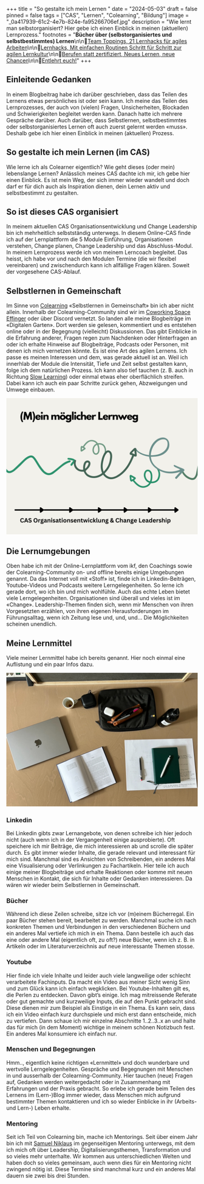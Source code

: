 +++
title = "So gestalte ich mein Lernen "
date = "2024-05-03"
draft = false
pinned = false
tags = ["CAS", "Lernen", "Colearning", "Bildung"]
image = "_0a417939-61c2-4e7b-824e-fa95266706ef.jpg"
description = "Wie lernt man selbstorganisiert? Hier gebe ich einen Einblick in meinen (aktuellen) Lernprozess."
footnotes = "**Bücher über (selbstorganisiertes und selbstbestimmtes) Lernen**\n\n📕[Team Toppings, 21 Lernhacks für agiles Arbeiten](https://www.exlibris.ch/de/buecher-buch/deutschsprachige-buecher/franziska-schleuter/team-toppings/id/9783800671939/)\n\n📕[Lernhacks, Mit einfachen Routinen Schritt für Schritt zur agilen Lernkultur](https://www.exlibris.ch/de/buecher-buch/deutschsprachige-buecher/thomas-tillmann/lernhacks/id/9783800664986/)\n\n📕[Berufen statt zertifiziert, Neues Lernen, neue Chancen](https://www.exlibris.ch/de/buecher-buch/deutschsprachige-buecher/anja-c-wagner/berufen-statt-zertifiziert/id/9783035518689/)\n\n📕[Entlehrt euch!](https://www.exlibris.ch/de/buecher-buch/deutschsprachige-buecher/rolf-arnold/entlehrt-euch/id/9783035504590/)"
+++
## **Einleitende Gedanken**

In einem Blogbeitrag habe ich darüber geschrieben, dass das Teilen des Lernens etwas persönliches ist oder sein kann. Ich meine das Teilen des Lernprozesses, der auch von (vielen) Fragen, Unsicherheiten, Blockaden und Schwierigkeiten begleitet werden kann. Danach hatte ich mehrere Gespräche darüber. Auch darüber, dass Selbstlernen, selbstbestimmtes oder selbstorganisiertes Lernen oft auch zuerst gelernt werden «muss». Deshalb gebe ich hier einen Einblick in meinen (aktuellen) Prozess. 

## **So gestalte ich mein Lernen (im CAS)**

Wie lerne ich als Colearner eigentlich? Wie geht dieses (oder mein) lebenslange Lernen? Anlässlich meines CAS dachte ich mir, ich gebe hier einen Einblick. Es ist mein Weg, der sich immer wieder wandelt und doch darf er für dich auch als Inspiration dienen, dein Lernen aktiv und selbstbestimmt zu gestalten.

## **So ist dieses CAS organisiert**

In meinem aktuellen CAS Organisationsentwicklung und Change Leadership bin ich mehrheitlich selbstständig unterwegs. In diesem Online-CAS finde ich auf der Lernplattform die 5 Module Einführung, Organisationen verstehen, Change planen, Change Leadership und das Abschluss-Modul. In meinem Lernprozess werde ich von meinem Lerncoach begleitet. Das heisst, ich habe vor und nach den Modulen Termine (die wir flexibel vereinbaren) und zwischendurch kann ich allfällige Fragen klären. Soweit der vorgesehene CAS-Ablauf. 

## **Selbstlernen in Gemeinschaft**

Im Sinne von [Colearning](https://www.colearning.org) «Selbstlernen in Gemeinschaft» bin ich aber nicht allein. Innerhalb der Colearning-Community sind wir im [Coworking Space Effinger](https://www.effinger.ch) oder über Discord vernetzt. So landen alle meine Blogbeiträge im «Digitalen Garten». Dort werden sie gelesen, kommentiert und es entstehen online oder in der Begegnung (vielleicht) Diskussionen. Das gibt Einblicke in die Erfahrung anderer, Fragen regen zum Nachdenken oder Hinterfragen an oder ich erhalte Hinweise auf Blogbeiträge, Podcasts oder Personen, mit denen ich mich vernetzen könnte. Es ist eine Art des agilen Lernens. Ich passe es meinen Interessen und dem, was gerade aktuell ist an. Weil ich innerhlab der Module die Intensität, Tiefe und Zeit selbst gestalten kann, folge ich dem natürlichen Prozess. Ich kann also tief tauchen (z. B. auch in Richtung [Slow Learning](https://www.slow-learning.com/deutsch)) oder einmal etwas eher oberflächlich streifen. Dabei kann ich auch ein paar Schritte zurück gehen, Abzweigungen und Umwege einbauen. 

![So oder so ähnlich könnte (m)ein individueller Lernweg innerhalb dieses CAS aussehen. Eigene Visualisierung. ](blogbilder-11.png)

## **Die Lernumgebungen**

Oben habe ich mit der Online-Lernplattform vom ikf, den Coachings sowie der Colearning-Community on- und offline bereits einige Umgebungen genannt. Da das Internet voll mit «Stoff» ist, finde ich in Linkedin-Beiträgen, Youtube-Videos und Podcasts weitere Lerngelegenheiten. So lerne ich gerade dort, wo ich bin und mich wohlfühle. Auch das echte Leben bietet viele Lerngelegenheiten. Organisationen sind überall und vieles ist im «Change». Leadership-Themen finden sich, wenn mir Menschen von ihren Vorgesetzten erzählen, von ihren eigenen Herausforderungen im Führungsalltag, wenn ich Zeitung lese und, und, und… Die Möglichkeiten scheinen unendlich.  

## **Meine Lernmittel**

Viele meiner Lernmittel habe ich bereits genannt. Hier noch einmal eine Auflistung und ein paar Infos dazu. 

![](img_9387.jpg)

### **Linkedin**

Bei Linkedin gibts zwar Lernangebote, von denen schreibe ich hier jedoch nicht (auch wenn ich in der Vergangenheit einige ausprobierte). Oft speichere ich mir Beiträge, die mich interessieren ab und scrolle die später durch. Es gibt immer wieder Inhalte, die gerade relevant und interessant für mich sind. Manchmal sind es Ansichten von Schreibenden, ein anderes Mal eine Visualisierung oder Verlinkungen zu Fachartikeln. Hier teile ich auch einige meiner Blogbeiträge und erhalte Reaktionen oder komme mit neuen Menschen in Kontakt, die sich für Inhalte oder Gedanken interessieren. Da wären wir wieder beim Selbstlernen in Gemeinschaft. 

### **Bücher** 

Während ich diese Zeilen schreibe, sitze ich vor (m)einem Bücherregal. Ein paar Bücher stehen bereit, bearbeitet zu werden. Manchmal suche ich nach konkreten Themen und Verbindungen in den verschiedenen Büchern und ein anderes Mal vertiefe ich mich in ein Thema. Dann bestelle ich auch das eine oder andere Mal (eigentlich oft, zu oft?) neue Bücher, wenn ich z. B. in Artikeln oder im Literaturverzeichnis auf neue interessante Themen stosse. 

### **Youtube**

Hier finde ich viele Inhalte und leider auch viele langweilige oder schlecht verarbeitete Fachinputs. Da macht ein Video aus meiner Sicht wenig Sinn und zum Glück kann ich einfach wegklicken. Bei Youtube-Inhalten gilt es, die Perlen zu entdecken. Davon gibt’s einige. Ich mag mitreissende Referate oder gut gemachte und kurzweilige Inputs, die auf den Punkt gebracht sind. Diese dienen mir zum Beispiel als Einstige in ein Thema. Es kann sein, dass ich ein Video einfach kurz durchspiele und mich erst dann entscheide, mich zu vertiefen. Dann schaue ich mir einzelne Abschnitte 1..2..3..x an und halte das für mich (in dem Moment) wichtige in meinem schönen Notizbuch fest. Ein anderes Mal konsumiere ich einfach nur. 

### **Menschen und Begegnungen**

Hmm.., eigentlich keine richtigen «Lernmittel» und doch wunderbare und wertvolle Lerngelegenheiten. Gespräche und Begegnungen mit Menschen in und ausserhalb der Colearning-Community. Hier tauchen (neue) Fragen auf, Gedanken werden weitergedacht oder in Zusammenhang mit Erfahrungen und der Praxis gebracht. So erlebe ich gerade beim Teilen des Lernens im (Lern-)Blog immer wieder, dass Menschen mich aufgrund bestimmter Themen kontaktieren und ich so wieder Einblicke in ihr (Arbeits- und Lern-) Leben erhalte. 

### **Mentoring**

Seit ich Teil von Colearning bin, mache ich Mentorings. Seit über einem Jahr bin ich mit [Samuel Niklaus](https://projectlead.ch) im gegenseitigen Mentoring unterwegs, mit dem ich mich oft über Leadership, Digitalisierungsthemen, Transformation und so vieles mehr unterhalte. Wir kommen aus unterschiedlichen Welten und haben doch so vieles gemeinsam, auch wenn dies für ein Mentoring nicht zwingend nötig ist. Diese Termine sind manchmal kurz und ein anderes Mal dauern sie zwei bis drei Stunden.

<script class="podigee-podcast-player" src="https://player.podigee-cdn.net/podcast-player/javascripts/podigee-podcast-player.js" data-configuration="https://entwicklungsfreiraum-siebenminuten.podigee.io/5-new-episode/embed?context=external"></script>
